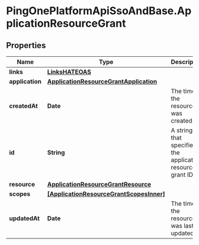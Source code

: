 # PingOnePlatformApiSsoAndBase.ApplicationResourceGrant

## Properties

Name | Type | Description | Notes
------------ | ------------- | ------------- | -------------
**links** | [**LinksHATEOAS**](LinksHATEOAS.md) |  | [optional] 
**application** | [**ApplicationResourceGrantApplication**](ApplicationResourceGrantApplication.md) |  | [optional] 
**createdAt** | **Date** | The time the resource was created. | [optional] [readonly] 
**id** | **String** | A string that specifies the application resource grant ID. | [optional] [readonly] 
**resource** | [**ApplicationResourceGrantResource**](ApplicationResourceGrantResource.md) |  | 
**scopes** | [**[ApplicationResourceGrantScopesInner]**](ApplicationResourceGrantScopesInner.md) |  | 
**updatedAt** | **Date** | The time the resource was last updated. | [optional] [readonly] 



